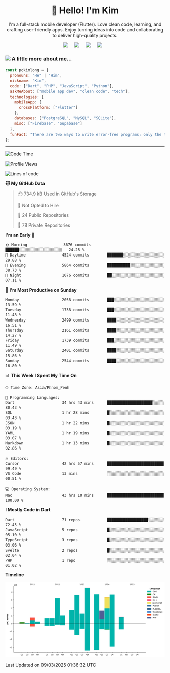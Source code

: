 <h1 align="center">👋 Hello! I'm Kim</h1>

<p align="center">
   I'm a full-stack mobile developer (Flutter). Love clean code, learning, and crafting user-friendly apps. Enjoy turning ideas into code and collaborating to deliver high-quality projects.
</p>

<p align="center">
  <a href="mailto:pochkimlong88@gmail.com"><img src="https://img.shields.io/badge/gmail-%23D14836.svg?&style=for-the-badge&logo=gmail&logoColor=white" /></a>&nbsp;&nbsp;&nbsp;&nbsp;
  <a href="https://t.me/pochkimlong/"><img src="https://img.shields.io/badge/telegram-%230077B5.svg?&style=for-the-badge&logo=telegram&logoColor=white" /></a>&nbsp;&nbsp;&nbsp;&nbsp;
  <a href="https://www.youtube.com/@PochKimlong/"><img src="https://img.shields.io/badge/youtube-%23dc2743.svg?&style=for-the-badge&logo=youtube&logoColor=white" /></a>&nbsp;&nbsp;&nbsp;&nbsp;
  <a href="https://www.tiktok.com/@pckimlong/"><img src="https://img.shields.io/badge/tiktok-%23000000.svg?&style=for-the-badge&logo=tiktok&logoColor=white" /></a>&nbsp;&nbsp;&nbsp;&nbsp;
</p>

### <img src="https://media.giphy.com/media/VgCDAzcKvsR6OM0uWg/giphy.gif" width="50"> A little more about me...  

```javascript
const pckimlong = {
  pronouns: "He" | "Him",
  nickname: "Kim",
  code: ["Dart", "PHP", "JavaScript", "Python"],
  askMeAbout: ["mobile app dev", "clean code", "tech"],
  technologies: {
    mobileApp: {
      crossPlatform: ["Flutter"]
    },
    databases: ["PostgreSQL", "MySQL", "SQLite"],
    misc: ["Firebase", "Supabase"]
  },
  funFact: "There are two ways to write error-free programs; only the third one works."
};
```
---

<!--START_SECTION:waka-->
![Code Time](http://img.shields.io/badge/Code%20Time-1%2C236%20hrs%2020%20mins-blue)

![Profile Views](http://img.shields.io/badge/Profile%20Views-1-blue)

![Lines of code](https://img.shields.io/badge/From%20Hello%20World%20I%27ve%20Written-31.2%20million%20lines%20of%20code-blue)

**🐱 My GitHub Data** 

> 📦 734.9 kB Used in GitHub's Storage 
 > 
> 🚫 Not Opted to Hire
 > 
> 📜 24 Public Repositories 
 > 
> 🔑 78 Private Repositories 
 > 
**I'm an Early 🐤** 

```text
🌞 Morning                3676 commits        ██████░░░░░░░░░░░░░░░░░░░   24.28 % 
🌆 Daytime                4524 commits        ███████░░░░░░░░░░░░░░░░░░   29.88 % 
🌃 Evening                5864 commits        ██████████░░░░░░░░░░░░░░░   38.73 % 
🌙 Night                  1076 commits        ██░░░░░░░░░░░░░░░░░░░░░░░   07.11 % 
```
📅 **I'm Most Productive on Sunday** 

```text
Monday                   2058 commits        ███░░░░░░░░░░░░░░░░░░░░░░   13.59 % 
Tuesday                  1738 commits        ███░░░░░░░░░░░░░░░░░░░░░░   11.48 % 
Wednesday                2499 commits        ████░░░░░░░░░░░░░░░░░░░░░   16.51 % 
Thursday                 2161 commits        ████░░░░░░░░░░░░░░░░░░░░░   14.27 % 
Friday                   1739 commits        ███░░░░░░░░░░░░░░░░░░░░░░   11.49 % 
Saturday                 2401 commits        ████░░░░░░░░░░░░░░░░░░░░░   15.86 % 
Sunday                   2544 commits        ████░░░░░░░░░░░░░░░░░░░░░   16.80 % 
```


📊 **This Week I Spent My Time On** 

```text
🕑︎ Time Zone: Asia/Phnom_Penh

💬 Programming Languages: 
Dart                     34 hrs 43 mins      ████████████████████░░░░░   80.43 % 
SQL                      1 hr 28 mins        █░░░░░░░░░░░░░░░░░░░░░░░░   03.43 % 
JSON                     1 hr 22 mins        █░░░░░░░░░░░░░░░░░░░░░░░░   03.19 % 
YAML                     1 hr 19 mins        █░░░░░░░░░░░░░░░░░░░░░░░░   03.07 % 
Markdown                 1 hr 13 mins        █░░░░░░░░░░░░░░░░░░░░░░░░   02.86 % 

🔥 Editors: 
Cursor                   42 hrs 57 mins      █████████████████████████   99.49 % 
VS Code                  13 mins             ░░░░░░░░░░░░░░░░░░░░░░░░░   00.51 % 

💻 Operating System: 
Mac                      43 hrs 10 mins      █████████████████████████   100.00 % 
```

**I Mostly Code in Dart** 

```text
Dart                     71 repos            ██████████████████░░░░░░░   72.45 % 
JavaScript               5 repos             █░░░░░░░░░░░░░░░░░░░░░░░░   05.10 % 
TypeScript               3 repos             █░░░░░░░░░░░░░░░░░░░░░░░░   03.06 % 
Svelte                   2 repos             █░░░░░░░░░░░░░░░░░░░░░░░░   02.04 % 
PHP                      1 repo              ░░░░░░░░░░░░░░░░░░░░░░░░░   01.02 % 
```



**Timeline**

![Lines of Code chart](https://raw.githubusercontent.com/pckimlong/pckimlong/main/assets/bar_graph.png)


 Last Updated on 09/03/2025 01:36:32 UTC
<!--END_SECTION:waka-->

<!---
PochKimlong/PochKimlong is a ✨ special ✨ repository because its `README.md` (this file) appears on your GitHub profile.
You can click the Preview link to take a look at your changes.
--->
